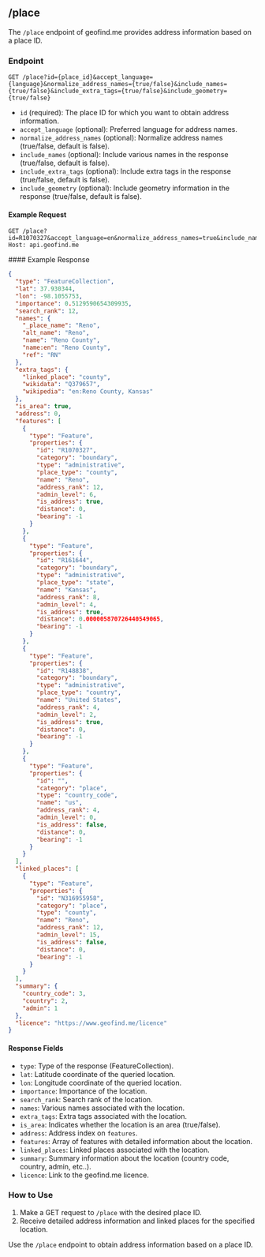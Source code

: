 ## /place

The `/place` endpoint of geofind.me provides address information based on a place ID.

### Endpoint

```http
GET /place?id={place_id}&accept_language={language}&normalize_address_names={true/false}&include_names={true/false}&include_extra_tags={true/false}&include_geometry={true/false}
```

- `id` (required): The place ID for which you want to obtain address information.
- `accept_language` (optional): Preferred language for address names.
- `normalize_address_names` (optional): Normalize address names (true/false, default is false).
- `include_names` (optional): Include various names in the response (true/false, default is false).
- `include_extra_tags` (optional): Include extra tags in the response (true/false, default is false).
- `include_geometry` (optional): Include geometry information in the response (true/false, default is false).

#### Example Request

```http
GET /place?id=R1070327&accept_language=en&normalize_address_names=true&include_names=true&include_extra_tags=true&include_geometry=false
Host: api.geofind.me
```

#### Example Response

```json
{
  "type": "FeatureCollection",
  "lat": 37.930344,
  "lon": -98.1055753,
  "importance": 0.5129590654309935,
  "search_rank": 12,
  "names": {
    "_place_name": "Reno",
    "alt_name": "Reno",
    "name": "Reno County",
    "name:en": "Reno County",
    "ref": "RN"
  },
  "extra_tags": {
    "linked_place": "county",
    "wikidata": "Q379657",
    "wikipedia": "en:Reno County, Kansas"
  },
  "is_area": true,
  "address": 0,
  "features": [
    {
      "type": "Feature",
      "properties": {
        "id": "R1070327",
        "category": "boundary",
        "type": "administrative",
        "place_type": "county",
        "name": "Reno",
        "address_rank": 12,
        "admin_level": 6,
        "is_address": true,
        "distance": 0,
        "bearing": -1
      }
    },
    {
      "type": "Feature",
      "properties": {
        "id": "R161644",
        "category": "boundary",
        "type": "administrative",
        "place_type": "state",
        "name": "Kansas",
        "address_rank": 8,
        "admin_level": 4,
        "is_address": true,
        "distance": 0.000005870726440549065,
        "bearing": -1
      }
    },
    {
      "type": "Feature",
      "properties": {
        "id": "R148838",
        "category": "boundary",
        "type": "administrative",
        "place_type": "country",
        "name": "United States",
        "address_rank": 4,
        "admin_level": 2,
        "is_address": true,
        "distance": 0,
        "bearing": -1
      }
    },
    {
      "type": "Feature",
      "properties": {
        "id": "",
        "category": "place",
        "type": "country_code",
        "name": "us",
        "address_rank": 4,
        "admin_level": 0,
        "is_address": false,
        "distance": 0,
        "bearing": -1
      }
    }
  ],
  "linked_places": [
    {
      "type": "Feature",
      "properties": {
        "id": "N316955958",
        "category": "place",
        "type": "county",
        "name": "Reno",
        "address_rank": 12,
        "admin_level": 15,
        "is_address": false,
        "distance": 0,
        "bearing": -1
      }
    }
  ],
  "summary": {
    "country_code": 3,
    "country": 2,
    "admin": 1
  },
  "licence": "https://www.geofind.me/licence"
}
```

#### Response Fields

- `type`: Type of the response (FeatureCollection).
- `lat`: Latitude coordinate of the queried location.
- `lon`: Longitude coordinate of the queried location.
- `importance`: Importance of the location.
- `search_rank`: Search rank of the location.
- `names`: Various names associated with the location.
- `extra_tags`: Extra tags associated with the location.
- `is_area`: Indicates whether the location is an area (true/false).
- `address`: Address index on `features`.
- `features`: Array of features with detailed information about the location.
- `linked_places`: Linked places associated with the location.
- `summary`: Summary information about the location (country code, country, admin, etc..).
- `licence`: Link to the geofind.me licence.

### How to Use

1. Make a GET request to `/place` with the desired place ID.
2. Receive detailed address information and linked places for the specified location.

Use the `/place` endpoint to obtain address information based on a place ID.
